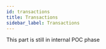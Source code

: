 ```yaml
---
id: transactions
title: Transactions
sidebar_label: Transactions
---
```


This part is still in internal POC phase
